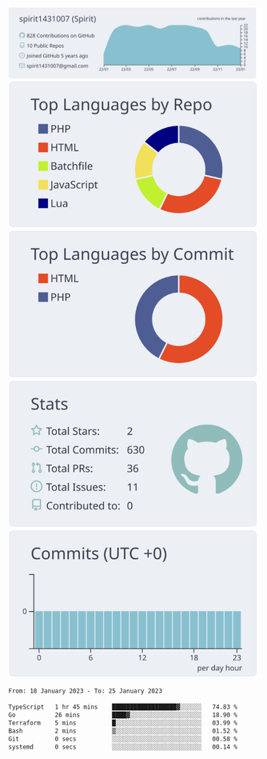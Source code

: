 [![](https://raw.githubusercontent.com/spirit1431007/spirit1431007/master/profile-summary-card-output/nord_bright/0-profile-details.svg)](https://git.io/spiritx)
[![](https://raw.githubusercontent.com/spirit1431007/spirit1431007/master/profile-summary-card-output/nord_bright/1-repos-per-language.svg)](https://git.io/spiritx) [![](https://raw.githubusercontent.com/spirit1431007/spirit1431007/master/profile-summary-card-output/nord_bright/2-most-commit-language.svg)](https://git.io/spiritx)
[![](https://raw.githubusercontent.com/spirit1431007/spirit1431007/master/profile-summary-card-output/nord_bright/3-stats.svg)](https://git.io/spiritx) [![](https://raw.githubusercontent.com/spirit1431007/spirit1431007/master/profile-summary-card-output/nord_bright/4-productive-time.svg)](https://git.io/spiritx)

<!--START_SECTION:waka-->

```text
From: 18 January 2023 - To: 25 January 2023

TypeScript   1 hr 45 mins    ██████████████████▓░░░░░░   74.83 %
Go           26 mins         ████▓░░░░░░░░░░░░░░░░░░░░   18.90 %
Terraform    5 mins          █░░░░░░░░░░░░░░░░░░░░░░░░   03.99 %
Bash         2 mins          ▒░░░░░░░░░░░░░░░░░░░░░░░░   01.52 %
Git          0 secs          ░░░░░░░░░░░░░░░░░░░░░░░░░   00.58 %
systemd      0 secs          ░░░░░░░░░░░░░░░░░░░░░░░░░   00.14 %
```

<!--END_SECTION:waka-->
